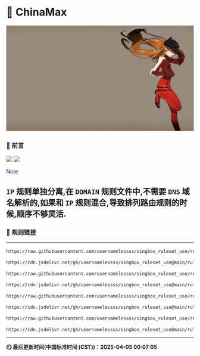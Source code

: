 
# 🧸 ChinaMax
![](https://raw.githubusercontent.com/usernamelessss/picture-bed/main/images/202504042256831.jpg)
### 📣 前言
![](https://shields.io/badge/-移除重复规则-ff69b4) ![](https://shields.io/badge/-IP&nbsp;规则单独存放不与&nbsp;DOMAIN&nbsp;等混合-green)
> [!NOTE]
**`IP` 规则单独分离,在 `DOMAIN` 规则文件中,不需要 `DNS` 域名解析的,如果和 `IP` 规则混合,导致排列路由规则的时候,顺序不够灵活.**
---

###  🔗 规则链接
---

```url
https://raw.githubusercontent.com/usernamelessss/singbox_ruleset_use/refs/heads/main/rule/ChinaMax/ChinaMax_IP.json
```

```url
https://cdn.jsdelivr.net/gh/usernamelessss/singbox_ruleset_use@main/rule/ChinaMax/ChinaMax_IP.json
```

```url
https://raw.githubusercontent.com/usernamelessss/singbox_ruleset_use/refs/heads/main/rule/ChinaMax/ChinaMax_IP.srs
```

```url
https://cdn.jsdelivr.net/gh/usernamelessss/singbox_ruleset_use@main/rule/ChinaMax/ChinaMax_IP.srs
```

```url
https://raw.githubusercontent.com/usernamelessss/singbox_ruleset_use/refs/heads/main/rule/ChinaMax/ChinaMax_No_IP.json
```

```url
https://cdn.jsdelivr.net/gh/usernamelessss/singbox_ruleset_use@main/rule/ChinaMax/ChinaMax_No_IP.json
```

```url
https://raw.githubusercontent.com/usernamelessss/singbox_ruleset_use/refs/heads/main/rule/ChinaMax/ChinaMax_No_IP.srs
```

```url
https://cdn.jsdelivr.net/gh/usernamelessss/singbox_ruleset_use@main/rule/ChinaMax/ChinaMax_No_IP.srs
```

---
**⏲️ 最后更新时间(中国标准时间 (CST))：2025-04-05 00:07:05**